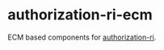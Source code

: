 authorization-ri-ecm
====================

ECM based components for [authorization-ri][1].

[1]: https://github.com/everit-org/authorization-ri
